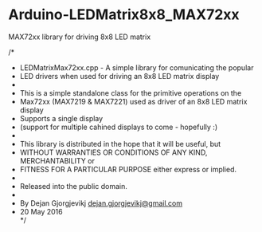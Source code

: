 # Arduino-LEDMatrix8x8_MAX72xx
MAX72xx library for driving 8x8 LED matrix 


/*
 * LEDMatrixMax72xx.cpp - A simple library for comunicating the popular 
 * LED drivers when used for driving an 8x8 LED matrix display 
 * 
 * This is a simple standalone class for the primitive operations on the  
 * Max72xx (MAX7219 & MAX7221) used as driver of an 8x8 LED matrix display
 * Supports a single display 
 * (support for multiple cahined displays to come - hopefully :)
 * 
 * This library is distributed in the hope that it will be useful, but
 * WITHOUT WARRANTIES OR CONDITIONS OF ANY KIND, MERCHANTABILITY or 
 * FITNESS FOR A PARTICULAR PURPOSE either express or implied.
 * 
 * Released into the public domain.
 * 
 * By Dejan Gjorgjevikj <dejan.gjorgjevikj@gmail.com>
 * 20 May 2016  
 */
